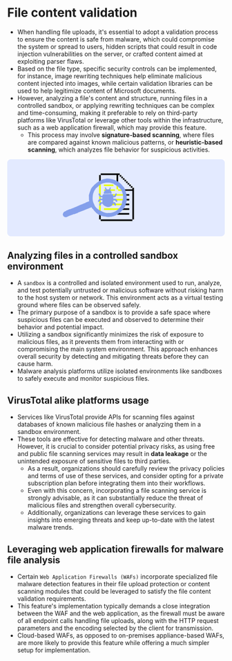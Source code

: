 # File content validation

* When handling file uploads, it's essential to adopt a validation process to ensure the content is safe from malware, which could compromise the system or spread to users, hidden scripts that could result in code injection vulnerabilities on the server, or crafted content aimed at exploiting parser flaws.
* Based on the file type, specific security controls can be implemented, for instance, image rewriting techniques help eliminate malicious content injected into images, while certain validation libraries can be used to help legitimize content of Microsoft documents.
* However, analyzing a file's content and structure, running files in a controlled sandbox, or applying rewriting techniques can be complex and time-consuming, making it preferable to rely on third-party platforms like VirusTotal or leverage other tools within the infrastructure, such as a web application firewall, which may provide this feature.
  * This process may involve **signature-based scanning**, where files are compared against known malicious patterns, or **heuristic-based scanning**, which analyzes file behavior for suspicious activities.

![File malware scanning][1]

## Analyzing files in a controlled sandbox environment

* A `sandbox` is a controlled and isolated environment used to run, analyze, and test potentially untrusted or malicious software without risking harm to the host system or network. This environment acts as a virtual testing ground where files can be observed safely.
* The primary purpose of a sandbox is to provide a safe space where suspicious files can be executed and observed to determine their behavior and potential impact.
* Utilizing a sandbox significantly minimizes the risk of exposure to malicious files, as it prevents them from interacting with or compromising the main system environment. This approach enhances overall security by detecting and mitigating threats before they can cause harm.
* Malware analysis platforms utilize isolated environments like sandboxes to safely execute and monitor suspicious files.

## VirusTotal alike platforms usage

* Services like VirusTotal provide APIs for scanning files against databases of known malicious file hashes or analyzing them in a sandbox environment.
* These tools are effective for detecting malware and other threats. However, it is crucial to consider potential privacy risks, as using free and public file scanning services may result in **data leakage** or the unintended exposure of sensitive files to third parties.
  * As a result, organizations should carefully review the privacy policies and terms of use of these services, and consider opting for a private subscription plan before integrating them into their workflows.
  * Even with this concern, incorporating a file scanning service is strongly advisable, as it can substantially reduce the threat of malicious files and strengthen overall cybersecurity.
  * Additionally, organizations can leverage these services to gain insights into emerging threats and keep up-to-date with the latest malware trends.

## Leveraging web application firewalls for malware file analysis

* Certain `Web Application Firewalls (WAFs)` incorporate specialized file malware detection features in their file upload protection or content scanning modules that could be leveraged to satisfy the file content validation requirements.
* This feature's implementation typically demands a close integration between the WAF and the web application, as the firewall must be aware of all endpoint calls handling file uploads, along with the HTTP request parameters and the encoding selected by the client for transmission.
* Cloud-based WAFs, as opposed to on-premises appliance-based WAFs, are more likely to provide this feature while offering a much simpler setup for implementation.

[1]: /static/images/file-malware-scanning.png

